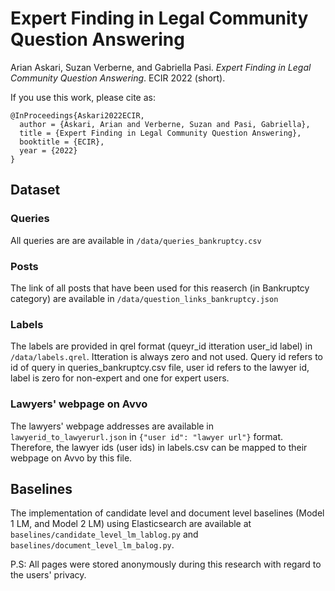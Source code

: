 # Expert Finding in Legal Community Question Answering
Arian Askari, Suzan Verberne, and Gabriella Pasi. *Expert Finding in Legal Community Question Answering*. ECIR 2022 (short).

If you use this work, please cite as:

```
@InProceedings{Askari2022ECIR,
  author = {Askari, Arian and Verberne, Suzan and Pasi, Gabriella},
  title = {Expert Finding in Legal Community Question Answering},
  booktitle = {ECIR},
  year = {2022}
}
```
## Dataset

### Queries
All queries are are available in `/data/queries_bankruptcy.csv`

### Posts
The link of all posts that have been used for this reaserch (in Bankruptcy category) are available in `/data/question_links_bankruptcy.json`

### Labels
The labels are provided in qrel format (queyr_id itteration user_id label) in `/data/labels.qrel`. Itteration is always zero and not used. Query id refers to id of query in queries_bankruptcy.csv file, user id refers to the lawyer id, label is zero for non-expert and one for expert users.

### Lawyers' webpage on Avvo
The lawyers' webpage addresses are available in `lawyerid_to_lawyerurl.json` in `{"user id": "lawyer url"}` format. Therefore, the lawyer ids (user ids) in labels.csv can be mapped to their webpage on Avvo by this file.

## Baselines
The implementation of candidate level and document level baselines (Model 1 LM, and Model 2 LM) using Elasticsearch are available at `baselines/candidate_level_lm_lablog.py` and `baselines/document_level_lm_balog.py`.


P.S: All pages were stored anonymously during this research with regard to the users' privacy.
